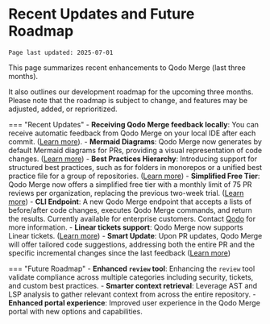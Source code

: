 # Recent Updates and Future Roadmap

`Page last updated: 2025-07-01`

This page summarizes recent enhancements to Qodo Merge (last three months).

It also outlines our development roadmap for the upcoming three months. Please note that the roadmap is subject to change, and features may be adjusted, added, or reprioritized.

=== "Recent Updates"
    - **Receiving Qodo Merge feedback locally**: You can receive automatic feedback from Qodo Merge on your local IDE after each commit. ([Learn more](https://github.com/qodo-ai/agents/tree/main/agents/qodo-merge-post-commit)).
    - **Mermaid Diagrams**: Qodo Merge now generates by default Mermaid diagrams for PRs, providing a visual representation of code changes. ([Learn more](https://qodo-merge-docs.qodo.ai/tools/describe/#sequence-diagram-support))
    - **Best Practices Hierarchy**: Introducing support for structured best practices, such as for folders in monorepos or a unified best practice file for a group of repositories. ([Learn more](https://qodo-merge-docs.qodo.ai/tools/improve/#global-hierarchical-best-practices))
    - **Simplified Free Tier**: Qodo Merge now offers a simplified free tier with a monthly limit of 75 PR reviews per organization, replacing the previous two-week trial. ([Learn more](https://qodo-merge-docs.qodo.ai/installation/qodo_merge/#cloud-users))
    - **CLI Endpoint**: A new Qodo Merge endpoint that accepts a lists of before/after code changes, executes Qodo Merge commands, and return the results. Currently available for enterprise customers. Contact [Qodo](https://www.qodo.ai/contact/) for more information.
    - **Linear tickets support**: Qodo Merge now supports Linear tickets. ([Learn more](https://qodo-merge-docs.qodo.ai/core-abilities/fetching_ticket_context/#linear-integration))
    - **Smart Update**: Upon PR updates, Qodo Merge will offer tailored code suggestions, addressing both the entire PR and the specific incremental changes since the last feedback  ([Learn more](https://qodo-merge-docs.qodo.ai/core-abilities/incremental_update//))

=== "Future Roadmap"
    - **Enhanced `review` tool**: Enhancing the `review` tool validate compliance across multiple categories including security, tickets, and custom best practices.
    - **Smarter context retrieval**: Leverage AST and LSP analysis to gather relevant context from across the entire repository.
    - **Enhanced portal experience**: Improved user experience in the Qodo Merge portal with new options and capabilities.

